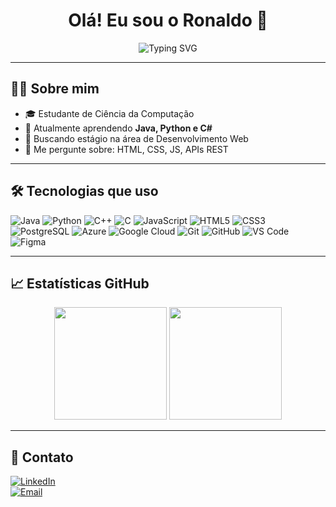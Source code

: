 <h1 align="center">Olá! Eu sou o Ronaldo 👋</h1>

<p align="center">
  <img src="https://readme-typing-svg.herokuapp.com?font=Fira+Code&size=22&duration=2000&pause=1000&color=00FFAA&center=true&vCenter=true&width=435&lines=Desenvolvedor+Full+Stack;Apaixonado+por+tecnologia+🚀" alt="Typing SVG" />
</p>

---

## 👨‍💻 Sobre mim

- 🎓 Estudante de Ciência da Computação  
- 🌱 Atualmente aprendendo **Java, Python e C#**  
- 🚀 Buscando estágio na área de Desenvolvimento Web  
- 💬 Me pergunte sobre: HTML, CSS, JS, APIs REST  

---

## 🛠️ Tecnologias que uso

![Java](https://img.shields.io/badge/-Java-007396?logo=java&logoColor=white&style=for-the-badge)
![Python](https://img.shields.io/badge/-Python-3776AB?logo=python&logoColor=white&style=for-the-badge)
![C++](https://img.shields.io/badge/-C++-00599C?logo=c%2b%2b&logoColor=white&style=for-the-badge)
![C](https://img.shields.io/badge/-C-A8B9CC?logo=c&logoColor=white&style=for-the-badge)
![JavaScript](https://img.shields.io/badge/-JavaScript-F7DF1E?logo=javascript&logoColor=black&style=for-the-badge)
![HTML5](https://img.shields.io/badge/-HTML5-E34F26?logo=html5&logoColor=white&style=for-the-badge)
![CSS3](https://img.shields.io/badge/-CSS3-1572B6?logo=css3&logoColor=white&style=for-the-badge)
![PostgreSQL](https://img.shields.io/badge/-PostgreSQL-336791?logo=postgresql&logoColor=white&style=for-the-badge)
![Azure](https://img.shields.io/badge/-Azure-0078D4?logo=microsoftazure&logoColor=white&style=for-the-badge)
![Google Cloud](https://img.shields.io/badge/-Google%20Cloud-4285F4?logo=googlecloud&logoColor=white&style=for-the-badge)
![Git](https://img.shields.io/badge/-Git-F05032?logo=git&logoColor=white&style=for-the-badge)
![GitHub](https://img.shields.io/badge/-GitHub-181717?logo=github&logoColor=white&style=for-the-badge)
![VS Code](https://img.shields.io/badge/-VS%20Code-007ACC?logo=visualstudiocode&logoColor=white&style=for-the-badge)
![Figma](https://img.shields.io/badge/-Figma-F24E1E?logo=figma&logoColor=white&style=for-the-badge)

---

## 📈 Estatísticas GitHub

<p align="center">
  <img height="180em" src="https://github-readme-stats.vercel.app/api?username=RonaldoBelo&show_icons=true&theme=radical&include_all_commits=true&count_private=true"/>
  <img height="180em" src="https://github-readme-stats.vercel.app/api/top-langs/?username=RonaldoBelo&layout=compact&langs_count=7&theme=radical"/>
</p>

---

## 🔗 Contato

[![LinkedIn](https://img.shields.io/badge/-LinkedIn-blue?style=flat-square&logo=Linkedin&logoColor=white&link=https://linkedin.com/in/seulinkedin)](https://linkedin.com/in/seulinkedin)  
[![Email](https://img.shields.io/badge/-Email-red?style=flat-square&logo=gmail&logoColor=white&link=mailto:seuemail@email.com)](mailto:seuemail@email.com)

